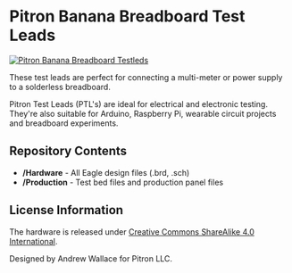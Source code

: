 # Pitron Banana Breadboard Test Leads

[![Pitron Banana Breadboard Testleds](https://cdn.hackaday.io/images/8152101658527287369.png;image)](https://www.pitronllc.com)

These test leads are perfect for connecting a multi-meter or power supply to a solderless breadboard.

Pitron Test Leads (PTL's) are ideal for electrical and electronic testing. They're also suitable for Arduino, Raspberry Pi, wearable circuit projects and breadboard experiments.

Repository Contents
-------------------
* **/Hardware** - All Eagle design files (.brd, .sch)
* **/Production** - Test bed files and production panel files


License Information
-------------------
The hardware is released under [Creative Commons ShareAlike 4.0 International](https://creativecommons.org/licenses/by-sa/4.0/).

Designed by Andrew Wallace for Pitron LLC.
